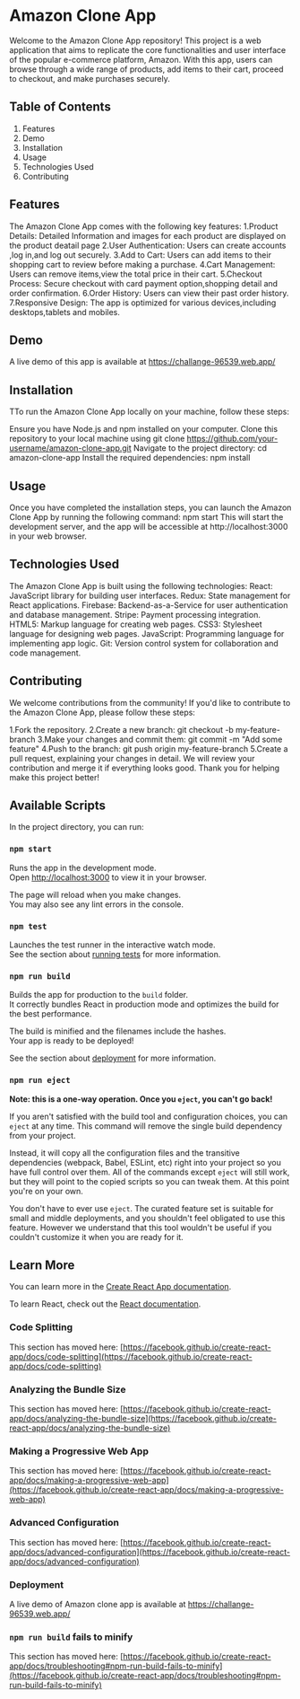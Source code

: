 # Amazon Clone App
Welcome to the Amazon Clone App repository! This project is a web application that aims to replicate the core functionalities and user interface of the popular e-commerce platform, Amazon. With this app, users can browse through a wide range of products, add items to their cart, proceed to checkout, and make purchases securely.
## Table of Contents
1. Features
2. Demo
3. Installation
4. Usage
5. Technologies Used
6. Contributing

## Features
The Amazon Clone App comes with the following key features:
1.Product Details: Detailed Information and images for each product are displayed on the product
deatail page
2.User Authentication: Users can create accounts ,log in,and log out securely.
3.Add to Cart: Users can add items to their shopping cart to review before making a purchase.
4.Cart Management: Users can remove items,view the total price in their cart.
5.Checkout Process: Secure checkout with card payment option,shopping detail and order confirmation.
6.Order History: Users can view their past order history.
7.Responsive Design: The app is optimized for various devices,including desktops,tablets and mobiles.

## Demo
A live demo of this app is available at https://challange-96539.web.app/

## Installation
TTo run the Amazon Clone App locally on your machine, follow these steps:

Ensure you have Node.js and npm installed on your computer.
Clone this repository to your local machine using git clone https://github.com/your-username/amazon-clone-app.git
Navigate to the project directory: cd amazon-clone-app
Install the required dependencies: npm install

## Usage
Once you have completed the installation steps, you can launch the Amazon Clone App by running the following command:
npm start
This will start the development server, and the app will be accessible at http://localhost:3000 in your web browser.

## Technologies Used
The Amazon Clone App is built using the following technologies:
React: JavaScript library for building user interfaces.
Redux: State management for React applications.
Firebase: Backend-as-a-Service for user authentication and database management.
Stripe: Payment processing integration.
HTML5: Markup language for creating web pages.
CSS3: Stylesheet language for designing web pages.
JavaScript: Programming language for implementing app logic.
Git: Version control system for collaboration and code management.

## Contributing
We welcome contributions from the community! If you'd like to contribute to the Amazon Clone App, please follow these steps:

1.Fork the repository.
2.Create a new branch: git checkout -b my-feature-branch
3.Make your changes and commit them: git commit -m "Add some feature"
4.Push to the branch: git push origin my-feature-branch
5.Create a pull request, explaining your changes in detail.
We will review your contribution and merge it if everything looks good. Thank you for helping make this project better!


## Available Scripts

In the project directory, you can run:

### `npm start`

Runs the app in the development mode.\
Open [http://localhost:3000](http://localhost:3000) to view it in your browser.

The page will reload when you make changes.\
You may also see any lint errors in the console.

### `npm test`

Launches the test runner in the interactive watch mode.\
See the section about [running tests](https://facebook.github.io/create-react-app/docs/running-tests) for more information.

### `npm run build`

Builds the app for production to the `build` folder.\
It correctly bundles React in production mode and optimizes the build for the best performance.

The build is minified and the filenames include the hashes.\
Your app is ready to be deployed!

See the section about [deployment](https://facebook.github.io/create-react-app/docs/deployment) for more information.

### `npm run eject`

**Note: this is a one-way operation. Once you `eject`, you can't go back!**

If you aren't satisfied with the build tool and configuration choices, you can `eject` at any time. This command will remove the single build dependency from your project.

Instead, it will copy all the configuration files and the transitive dependencies (webpack, Babel, ESLint, etc) right into your project so you have full control over them. All of the commands except `eject` will still work, but they will point to the copied scripts so you can tweak them. At this point you're on your own.

You don't have to ever use `eject`. The curated feature set is suitable for small and middle deployments, and you shouldn't feel obligated to use this feature. However we understand that this tool wouldn't be useful if you couldn't customize it when you are ready for it.

## Learn More

You can learn more in the [Create React App documentation](https://facebook.github.io/create-react-app/docs/getting-started).

To learn React, check out the [React documentation](https://reactjs.org/).

### Code Splitting

This section has moved here: [https://facebook.github.io/create-react-app/docs/code-splitting](https://facebook.github.io/create-react-app/docs/code-splitting)

### Analyzing the Bundle Size

This section has moved here: [https://facebook.github.io/create-react-app/docs/analyzing-the-bundle-size](https://facebook.github.io/create-react-app/docs/analyzing-the-bundle-size)

### Making a Progressive Web App

This section has moved here: [https://facebook.github.io/create-react-app/docs/making-a-progressive-web-app](https://facebook.github.io/create-react-app/docs/making-a-progressive-web-app)

### Advanced Configuration

This section has moved here: [https://facebook.github.io/create-react-app/docs/advanced-configuration](https://facebook.github.io/create-react-app/docs/advanced-configuration)

### Deployment

A live demo of Amazon clone app is available at https://challange-96539.web.app/

### `npm run build` fails to minify

This section has moved here: [https://facebook.github.io/create-react-app/docs/troubleshooting#npm-run-build-fails-to-minify](https://facebook.github.io/create-react-app/docs/troubleshooting#npm-run-build-fails-to-minify)
